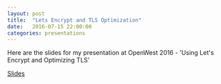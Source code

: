 ```yaml
---
layout: post
title:  "Lets Encrypt and TLS Optimization"
date:   2016-07-15 22:00:00
categories: presentations
---
```

 
Here are the slides for my presentation at OpenWest 2016 - 'Using Let's Encrypt and Optimizing TLS'

[Slides](/slides/letsencrypt_optimizingtls.pdf)


